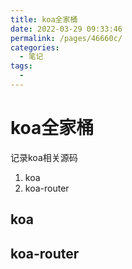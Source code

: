 ```yaml
---
title: koa全家桶
date: 2022-03-29 09:33:46
permalink: /pages/46660c/
categories:
  - 笔记
tags:
  - 
---
```


# koa全家桶

记录koa相关源码
1. koa
2. koa-router
<!-- more -->

## koa

## koa-router